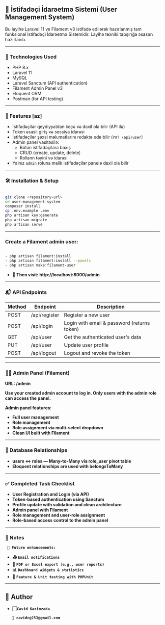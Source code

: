 ## 👥 İstifadəçi İdarəetmə Sistemi (User Management System)
Bu layihə Laravel 11 və Filament v3 istifadə edilərək hazırlanmış tam funksional İstifadəçi İdarəetmə Sistemidir. Layihə texniki tapşırığa əsasən hazırlanıb.

---

### 📌 Technologies Used

- PHP 8.x
- Laravel 11
- MySQL
- Laravel Sanctum (API authentication)
- Filament Admin Panel v3
- Eloquent ORM
- Postman (for API testing)

---

### 🔐 Features [az]

- İstifadəçilər qeydiyyatdan keçə və daxil ola bilir (API ilə)
- Token əsaslı giriş və sessiya idarəsi
- İstifadəçilər şəxsi məlumatlarını redaktə edə bilir (`PUT /api/user`)
- Admin panel vasitəsilə:
    - Bütün istifadəçilərə baxış
    - CRUD (create, update, delete)
    - Rolların təyini və idarəsi
- Yalnız `admin` roluna malik istifadəçilər panelə daxil ola bilir

---

### 🛠 Installation & Setup

```bash

git clone <repository-url>
cd user-management-system
composer install
cp .env.example .env
php artisan key:generate
php artisan migrate
php artisan serve
```
---

###  Create a Filament admin user:
```bash

- php artisan filament:install
- php artisan filament:install --panels
- php artisan make:filament-user
```

- 📍<b> Then visit: 
 http://localhost:8000/admin

---
### 📬 API Endpoints

| Method | Endpoint        | Description                                |
|--------|-----------------|--------------------------------------------|
| POST   | /api/register   | Register a new user                        |
| POST   | /api/login      | Login with email & password (returns token)|
| GET    | /api/user       | Get the authenticated user's data          |
| PUT    | /api/user       | Update user profile                        |
| POST   | /api/logout     | Logout and revoke the token                |

---

### 🧑‍💼 Admin Panel (Filament)

URL: /admin

Use your created admin account to log in.
Only users with the admin role can access the panel.

Admin panel features:
- Full user management
- Role management
- Role assignment via multi-select dropdown
- Clean UI built with Filament

---

### 🔗 Database Relationships
- users ↔ roles — Many-to-Many via role_user pivot table
- Eloquent relationships are used with belongsToMany
---

### ✅ Completed Task Checklist
- User Registration and Login (via API)
- Token-based authentication using Sanctum
- Profile update with validation and clean architecture
- Admin panel with Filament
- Role management and user-role assignment
- Role-based access control to the admin panel
 
---

### 📝 Notes
   ` 🚀 Future enhancements:`
- 📤 `Email notifications`
- 📄 `PDF or Excel export (e.g., user reports)`
- 📊 `Dashboard widgets & statistics`
- 🧪 `Feature & Unit testing with PHPUnit`

---
## 👤 Author

- 🏻`Cavid Kazimzada`
```
   📧 cavidc@253@gmail.com
